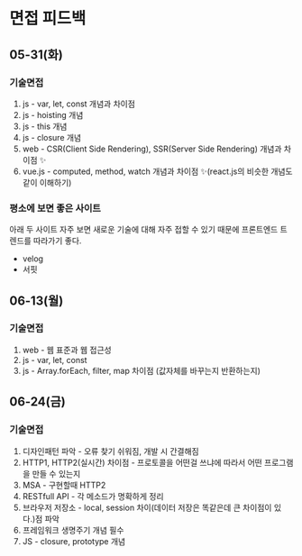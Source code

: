 # 면접 피드백

## 05-31(화)

### 기술면접

1. js - var, let, const 개념과 차이점
2. js - hoisting 개념
3. js - this 개념
4. js - closure 개념
5. web - CSR(Client Side Rendering), SSR(Server Side Rendering) 개념과 차이점 ✨
6. vue.js - computed, method, watch 개념과 차이점 ✨(react.js의 비슷한 개념도 같이 이해하기)

### 평소에 보면 좋은 사이트

아래 두 사이트 자주 보면 새로운 기술에 대해 자주 접할 수 있기 때문에 프론트엔드 트렌드를 따라가기 좋다.

- velog
- 서핏

## 06-13(월)

### 기술면접

1. web - 웹 표준과 웹 접근성
2. js - var, let, const
3. js - Array.forEach, filter, map 차이점 (값자체를 바꾸는지 반환하는지)

## 06-24(금)

### 기술면접
1. 디자인패턴 파악 - 오류 찾기 쉬워짐, 개발 시 간결해짐
2. HTTP1, HTTP2(실시간) 차이점 - 프로토콜을 어떤걸 쓰냐에 따라서 어떤 프로그램을 만들 수 있는지
3. MSA - 구현할때 HTTP2
4. RESTfull API - 각 메소드가 명확하게 정리
5. 브라우저 저장소 - local, session 차이(데이터 저장은 똑같은데 큰 차이점이 있다.)점 파악
6. 프레임워크 생명주기 개념 필수
7. JS - closure, prototype 개념
